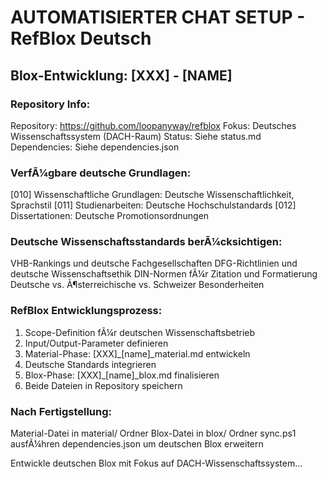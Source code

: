 ﻿# AUTOMATISIERTER CHAT SETUP - RefBlox Deutsch

## Blox-Entwicklung: [XXX] - [NAME]

### Repository Info:
Repository: https://github.com/loopanyway/refblox
Fokus: Deutsches Wissenschaftssystem (DACH-Raum)
Status: Siehe status.md
Dependencies: Siehe dependencies.json

### VerfÃ¼gbare deutsche Grundlagen:
[010] Wissenschaftliche Grundlagen: Deutsche Wissenschaftlichkeit, Sprachstil
[011] Studienarbeiten: Deutsche Hochschulstandards
[012] Dissertationen: Deutsche Promotionsordnungen

### Deutsche Wissenschaftsstandards berÃ¼cksichtigen:
VHB-Rankings und deutsche Fachgesellschaften
DFG-Richtlinien und deutsche Wissenschaftsethik
DIN-Normen fÃ¼r Zitation und Formatierung
Deutsche vs. Ã¶sterreichische vs. Schweizer Besonderheiten

### RefBlox Entwicklungsprozess:
1. Scope-Definition fÃ¼r deutschen Wissenschaftsbetrieb
2. Input/Output-Parameter definieren
3. Material-Phase: [XXX]_[name]_material.md entwickeln
4. Deutsche Standards integrieren
5. Blox-Phase: [XXX]_[name]_blox.md finalisieren
6. Beide Dateien in Repository speichern

### Nach Fertigstellung:
Material-Datei in material/ Ordner
Blox-Datei in blox/ Ordner
sync.ps1 ausfÃ¼hren
dependencies.json um deutschen Blox erweitern

Entwickle deutschen Blox mit Fokus auf DACH-Wissenschaftssystem...
